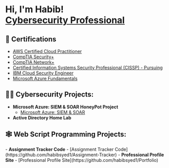 <h1>Hi, I'm Habib! <br/><a href="https://github.com/habibsyed1"> <a href="https://www.linkedin.com/in/habib-syed-921839258/">Cybersecurity Professional</a></h1>

<h2>🥇 Certifications</h2>

- [AWS Certified Cloud Practitioner]()
- [CompTIA Security+]()
- [CompTIA Network+]()
- [Certified Information Systems Security Professional (CISSP) - Pursuing]()
- [IBM Cloud Security Engineer]()
- [Microsoft Azure Fundamentals]()

<h2>👨‍💻 Cybersecurity Projects:</h2>

- <b>Microsoft Azure: SIEM & SOAR HoneyPot Project</b>
  - [Microsoft Azure: SIEM & SOAR]()
- <b>Active Directory Home Lab</b>

<h2>🕸️ Web Script Programming Projects:</h2>
- <b>Assignment Tracker Code</b>
  - [Assignment Tracker Code](https://github.com/habibsyed1/Assignment-Tracker)
- <b>Professional Profile Site</b>
  - [Professional Profile Site](https://github.com/habibsyed1/Portfolio)
